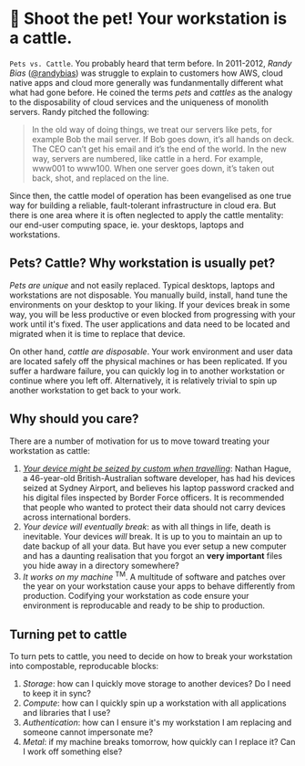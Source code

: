 # 🔫 Shoot the pet! Your workstation is a cattle.

`Pets vs. Cattle`. You probably heard that term before. In 2011-2012, *Randy Bias* ([@randybias](https://twitter.com/randybias)) was struggle to explain to customers how AWS, cloud native apps and cloud more generally was fundanmentally different what what had gone before. He coined the terms *pets* and *cattles* as the analogy to the disposability of cloud services and the uniqueness of monolith servers. Randy pitched the following:

> In the old way of doing things, we treat our servers like pets, for example Bob the mail server. If Bob goes down, it’s all hands on deck. The CEO can’t get his email and it’s the end of the world. In the new way, servers are numbered, like cattle in a herd. For example, www001 to www100. When one server goes down, it’s taken out back, shot, and replaced on the line.

Since then, the cattle model of operation has been evangelised as one true way for building a reliable, fault-tolerant infrastructure in cloud era. But there is one area where it is often neglected to apply the cattle mentality: our end-user computing space, ie. your desktops, laptops and workstations.

## Pets? Cattle? Why workstation is usually pet?

_Pets are unique_ and not easily replaced. Typical desktops, laptops and workstations are not disposable. You manually build, install, hand tune the environments on your desktop to your liking. If your devices break in some way, you will be less productive or even blocked from progressing with your work until it's fixed. The user applications and data need to be located and migrated when it is time to replace that device.

On other hand, _cattle are disposable_. Your work environment and user data are located safely off the physical machines or has been replicated. If you suffer a hardware failure, you can quickly log in to another workstation or continue where you left off. Alternatively, it is relatively trivial to spin up another workstation to get back to your work.

## Why should you care?

There are a number of motivation for us to move toward treating your workstation as cattle:

1. _[Your device might be seized by custom when travelling](https://www.theguardian.com/world/2018/aug/25/sydney-airport-seizure-of-phone-and-laptop-alarming-say-privacy-groups)_: Nathan Hague, a 46-year-old British-Australian software developer, has had his devices seized at Sydney Airport, and believes his laptop password cracked and his digital files inspected by Border Force officers. It is recommended that people who wanted to protect their data should not carry devices across international borders.
2. _Your device will eventually break_: as with all things in life, death is inevitable. Your devices *will* break. It is up to you to maintain an up to date backup of all your data. But have you ever setup a new computer and has a daunting realisation that you forgot an **very important** files you hide away in a directory somewhere?
3. _It works on my machine_ <sup>TM</sup>. A multitude of software and patches over the year on your workstation cause your apps to behave differently from production. Codifying your workstation as code ensure your environment is reproducable and ready to be ship to production.

## Turning pet to cattle

To turn pets to cattle, you need to decide on how to break your workstation into compostable, reproducable blocks:
1. _Storage_: how can I quickly move storage to another devices? Do I need to keep it in sync?
2. _Compute_: how can I quickly spin up a workstation with all applications and libraries that I use?
3. _Authentication_: how can I ensure it's my workstation I am replacing and someone cannot impersonate me?
4. _Metal_: if my machine breaks tomorrow, how quickly can I replace it? Can I work off something else?


